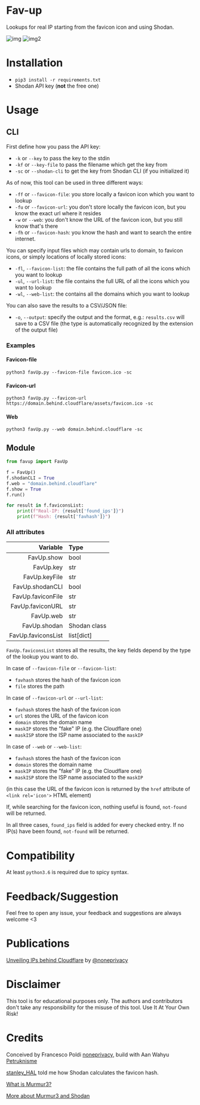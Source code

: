 # Fav-up
Lookups for real IP starting from the favicon icon and using Shodan.

![img](https://i.imgur.com/ejPmx8T.png)
![img2](https://i.imgur.com/7wf5AL7.png)

# Installation
- `pip3 install -r requirements.txt`
- Shodan API key (**not** the free one)

# Usage

## CLI
First define how you pass the API key:

- `-k` or `--key` to pass the key to the stdin
- `-kf` or `--key-file` to pass the filename which get the key from
- `-sc` or `--shodan-cli` to get the key from Shodan CLI (if you initialized it)

As of now, this tool can be used in three different ways:

- `-ff` or `--favicon-file`: you store locally a favicon icon which you want to lookup
- `-fu` or `--favicon-url`: you don't store locally the favicon icon, but you know the exact url where it resides
- `-w` or `--web`: you don't know the URL of the favicon icon, but you still know that's there
- `-fh` or `--favicon-hash`: you know the hash and want to search the entire internet.

You can specify input files which may contain urls to domain, to favicon icons, or simply locations of locally stored icons:

- `-fl`, `--favicon-list`: the file contains the full path of all the icons which you want to lookup
- `-ul`, `--url-list`: the file contains the full URL of all the icons which you want to lookup
- `-wl`, `--web-list`: the contains all the domains which you want to lookup

You can also save the results to a CSV/JSON file:

- `-o`, `--output`: specify the output and the format, e.g.: `results.csv` will save to a CSV file (the type is automatically recognized by the extension of the output file)

### Examples
#### Favicon-file
`python3 favUp.py --favicon-file favicon.ico -sc`

#### Favicon-url
`python3 favUp.py --favicon-url https://domain.behind.cloudflare/assets/favicon.ico -sc`

#### Web
`python3 favUp.py --web domain.behind.cloudflare -sc`


## Module

```python
from favup import FavUp

f = FavUp()
f.shodanCLI = True
f.web = "domain.behind.cloudflare"
f.show = True
f.run()

for result in f.faviconsList:
    print(f"Real-IP: {result['found_ips']}")
    print(f"Hash: {result['favhash']}")
```

### All attributes
| Variable | Type |
|-:|:-|
| FavUp.show         | bool
| FavUp.key          | str
| FavUp.keyFile      | str
| FavUp.shodanCLI    | bool
| FavUp.faviconFile  | str
| FavUp.faviconURL   | str
| FavUp.web          | str
| FavUp.shodan       | Shodan class
| FavUp.faviconsList | list[dict]

`FavUp.faviconsList` stores all the results, the key fields depend by the type of the lookup you want to do.

In case of `--favicon-file` or `--favicon-list`:

- `favhash` stores the hash of the favicon icon
- `file` stores the path

In case of `--favicon-url` or `--url-list`:

- `favhash` stores the hash of the favicon icon
- `url` stores the URL of the favicon icon
- `domain` stores the domain name
- `maskIP` stores the "fake" IP (e.g. the Cloudflare one)
- `maskISP` store the ISP name associated to the `maskIP`

In case of `--web` or `--web-list`:

- `favhash` stores the hash of the favicon icon
- `domain` stores the domain name
- `maskIP` stores the "fake" IP (e.g. the Cloudflare one)
- `maskISP` store the ISP name associated to the `maskIP`

(in this case the URL of the favicon icon is returned by the `href` attribute of `<link rel='icon'>` HTML element)

If, while searching for the favicon icon, nothing useful is found, `not-found` will be returned.

In all three cases, `found_ips` field is added for every checked entry. If no IP(s) have been found, `not-found` will be returned.

# Compatibility
At least `python3.6` is required due to spicy syntax.

# Feedback/Suggestion
Feel free to open any issue, your feedback and suggestions are always welcome <3

# Publications

[Unveiling IPs behind Cloudflare](https://pielco11.ovh/posts/cloud-hunting/) by [@noneprivacy](https://twitter.com/noneprivacy)

# Disclaimer 
This tool is for educational purposes only. The authors and contributors don't take any responsibility for the misuse of this tool. Use It At Your Own Risk! 

# Credits

Conceived by Francesco Poldi [noneprivacy](https://twitter.com/noneprivacy), build with Aan Wahyu [Petruknisme](https://twitter.com/petruknisme)

[stanley_HAL](https://twitter.com/stanley_HAL) told me how Shodan calculates the favicon hash.

[What is Murmur3?](https://www.sderosiaux.com/articles/2017/08/26/the-murmur3-hash-function--hashtables-bloom-filters-hyperloglog/)

[More about Murmur3 and Shodan](https://www.cnblogs.com/miaodaren/p/9177379.html)
